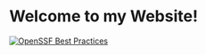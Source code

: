 # Welcome to my Website!

[![OpenSSF Best Practices](https://www.bestpractices.dev/projects/10303/badge)](https://www.bestpractices.dev/projects/10303)



